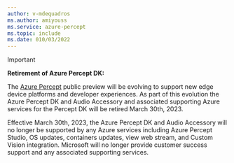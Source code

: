 ```yaml
---
author: v-mdequadros
ms.author: amiyouss
ms.service: azure-percept
ms.topic: include
ms.date: 010/03/2022
---
```


> [!IMPORTANT]
> **Retirement of Azure Percept DK:**
>
>The [Azure Percept]( https://azure.microsoft.com/products/azure-percept/) public preview will be evolving to support new edge device platforms and developer experiences.  As part of this evolution the Azure Percept DK and Audio Accessory and associated supporting Azure services for the Percept DK will be retired March 30th, 2023. 
>
>Effective March 30th, 2023, the Azure Percept DK and Audio Accessory will no longer be supported by any Azure services including Azure Percept Studio, OS updates, containers updates, view web stream, and Custom Vision integration.  Microsoft will no longer provide customer success support and any associated supporting services.

